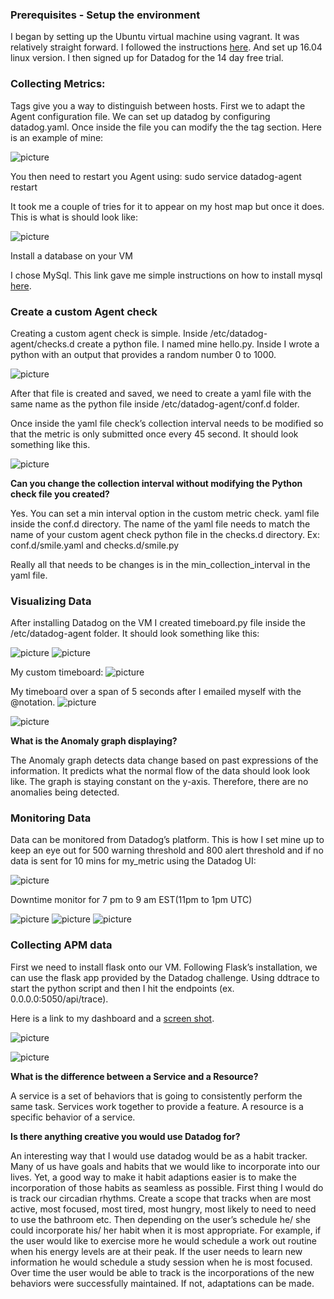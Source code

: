 
### Prerequisites - Setup the environment ###

I began by setting up the Ubuntu virtual machine using vagrant. It was relatively straight forward. I followed the instructions [here](https://www.vagrantup.com/intro/getting-started/). 
And set up 16.04 linux version. I then signed up for Datadog for the 14 day free trial.

### Collecting Metrics: ###
Tags give you a way to distinguish between hosts. 
First we to adapt the Agent configuration file. We can set up datadog by configuring datadog.yaml. Once inside the file you can modify the the tag section.
Here is an example of mine:

![picture](./img/1.png)


You then need to restart you Agent using: sudo service datadog-agent restart

It took me a couple of tries for it to appear on my host map but once it does. This is what is should look like:

![picture](./img/2.png)




Install a database on your VM

I chose MySql. This link gave me simple instructions on how to install mysql [here](https://support.rackspace.com/how-to/installing-mysql-server-on-ubuntu/).

### Create a custom Agent check ### 
Creating a custom agent check is simple. Inside /etc/datadog-agent/checks.d create a python file. I named mine hello.py. Inside I wrote a python with an output that provides a random number 0 to 1000.

![picture](./img/3.png)

 After that file is created and saved, we need to create a yaml file with the same name as the python file inside /etc/datadog-agent/conf.d folder. 

Once inside the yaml file check’s collection interval needs to be modified so that the metric is only submitted once every 45 second. It should look something like this. 


![picture](./img/4.png)




**Can you change the collection interval without modifying the Python check file you created?**

Yes. You can set a min interval option in the custom metric check. yaml file inside the conf.d directory. The name of the yaml file needs to match the name of your custom agent check python file in the checks.d directory. Ex: conf.d/smile.yaml and checks.d/smile.py

Really all that needs to be changes is in the min_collection_interval in the yaml file.

### Visualizing Data ###

After installing Datadog on the VM I created timeboard.py file inside the /etc/datadog-agent folder. 
It should look something like this:

![picture](./img/5.png)
![picture](./img/6.png)

My custom timeboard:
![picture](./img/7.png)

My timeboard over a span of 5 seconds after I emailed myself with the @notation.
![picture](./img/8.png)

![picture](./img/9.png)

**What is the Anomaly graph displaying?**

The Anomaly graph detects data change based on past expressions of the information. It predicts what the normal flow of the data should look look like. The graph is staying constant on the y-axis. Therefore, there are no anomalies being detected.



### Monitoring Data ###

Data can be monitored from Datadog’s platform. 
 This is how I set mine up to keep an eye out for 500 warning threshold and 800 alert threshold and if no data is sent for 10 mins for my_metric using the Datadog UI:


![picture](./img/10.png)






Downtime monitor for 7 pm to 9 am EST(11pm to 1pm UTC)




![picture](./img/11.png)
![picture](./img/12.png)
![picture](./img/13.png)




### Collecting APM data ###

First we need to install flask onto our VM. Following Flask’s installation, we can use the flask app provided by the Datadog challenge. Using ddtrace to start the python script and then I hit the endpoints (ex. 0.0.0.0:5050/api/trace).




Here is a link to my dashboard and a [screen shot](https://app.datadoghq.com/dash/856222/training-timeboard-for-hiring-engineers-exercise?live=true&page=0&is_auto=false&from_ts=1531179455884&to_ts=1531265855884&tile_size=m).


![picture](./img/14.png)

![picture](./img/15.png)





**What is the difference between a Service and a Resource?**

A service is a set of behaviors that is going to consistently perform the same task.  Services work together to provide a feature.
A resource is a specific behavior of a service. 


**Is there anything creative you would use Datadog for?**

An interesting way that I would use datadog would be as a habit tracker. Many of us have goals and habits that we would like to incorporate into our lives. Yet, a good way to make it habit adaptions easier is to make the incorporation of those habits as seamless as possible. First thing I would do is track our circadian rhythms.
Create a scope that tracks when are most active, most focused, most tired, most hungry, most likely to need to need to use the bathroom etc.
Then depending on the user’s schedule he/ she could incorporate his/ her habit when it is most appropriate.
For example, if the user would like to exercise more he would schedule a work out routine when his energy levels are at their peak.
If the user needs to learn new information he would schedule a study session when he is most focused.
Over time the user would be able to track is the incorporations of the new behaviors were successfully maintained. If not, adaptations can be made.

